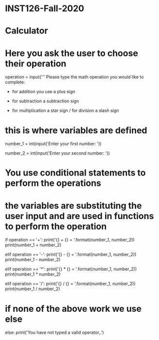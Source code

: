 # INST126-Fall-2020

# Calculator

# Here you ask the user to choose their operation

operation = input('''
Please type the math operation you would like to complete:
+ for addition you use a plus sign 
- for subtraction a subtraction sign 
* for multiplication a star sign 
/ for division a slash sign
 

# this is where variables are defined

number_1 = int(input('Enter your first number: '))

number_2 = int(input('Enter your second number: '))

# You use conditional statements to perform the operations  

# the variables are substituting the user input and are used in functions to perform the operation 

if operation == '+':
    print('{} + {} = '.format(number_1, number_2))
    print(number_1 + number_2)

elif operation == '-':
    print('{} - {} = '.format(number_1, number_2))
    print(number_1 - number_2)

elif operation == '*':
    print('{} * {} = '.format(number_1, number_2))
    print(number_1 * number_2)

elif operation == '/':
    print('{} / {} = '.format(number_1, number_2))
    print(number_1 / number_2)
    
# if none of the above work we use else 

else:
    print('You have not typed a valid operator,.')
